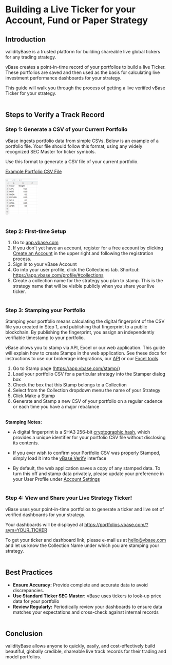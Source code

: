 # Building a Live Ticker for your Account, Fund or Paper Strategy

## Introduction

validityBase is a trusted platform for building shareable live global tickers for any trading strategy. 

vBase creates a point-in-time record of your portfolios to build a live Ticker. These portfolios are saved and then used as the basis for calculating live investment performance dashboards for your strategy. 

This guide will walk you through the process of getting a live veriifed vBase Ticker for your strategy.<br><br>


## Steps to Verify a Track Record

### Step 1: Generate a CSV of your **Current** Portfolio

vBase ingests portfolio data from simple CSVs. Below is an example of a portfolio file. Your file should follow this format, using any widely recognized SEC Master for ticker symbols.

Use this format to generate a CSV file of your current portfolio. 

[Example Portfolio CSV File](https://github.com/user-attachments/files/19322162/Example.Portfolio.CSV.csv)

<img src="image-2.png" style="width:20%; height:auto;"><br><br>


### Step 2: First-time Setup

1. Go to [app.vbase.com](https://www.vbase.com/)
2. If you don't yet have an account, register for a free account by clicking [Create an Account](https://app.vbase.com/accounts/signup/) in the upper right and following the registration process. 
3. Sign in to your vBase Account
4. Go into your user profile, click the Collections tab. Shortcut: https://app.vbase.com/profile/#collections 
5. Create a collection name for the strategy you plan to stamp. This is the strategy name that will be visible publicly when you share your live ticker. 
<br><br>


### Step 3: Stamping your Portfolio

Stamping your portfolio means calculating the digital fingerprint of the CSV file you created in Step 1,  and publishing that fingerprint to a public blockchain. By publishing the fingerprint, you assign an independently verifiable timestamp to your portfolio. 

vBase allows you to stamp via API, Excel or our web application. This guide will explain how to create Stamps in the web application. See these docs for instructions to use our brokerage integrations, our [API](../../vbase-py-samples/quickstart.md) or our [Excel tools](../../vbase-cs/workbook.md). 



1. Go to Stamp page (https://app.vbase.com/stamp/)
2. Load your portfolio CSV for a particular strategy into the Stamper dialog box
3. Check the box that this Stamp belongs to a Collection
4. Select from the Collection dropdown menu the name of your Strategy
5. Click Make a Stamp
6. Generate and Stamp a new CSV of your portfolio on a regular cadence or each time you have a major rebalance 
<br><br>

**Stamping Notes:** 

- A digital fingerprint is a SHA3 256-bit [cryptographic hash](https://csrc.nist.gov/glossary/term/cryptographic_hash_function), which provides a unique identifier for your portfolio CSV file without disclosing its contents.

- If you ever wish to confirm your Portfolio CSV was properly Stamped, simply load it into the [vBase Verify](https://app.vbase.com/verify/) interface

- By default, the web application saves a copy of any stamped data. To turn this off and stamp data privately, please update your preference in your User Profile under [Account Settings](https://app.vbase.com/profile/#account_settings)
<br><br>


### Step 4: View and Share your Live Strategy Ticker! 


vBase uses your point-in-time portfolios to generate a ticker and live set of verified dashboards for your strategy. 

Your dashboards will be displayed at https://portfolios.vbase.com/?sym=YOUR_TICKER

To get your ticker and dashboard link, please e-mail us at [hello@vbase.com](mailto:hello@vbase.com) and let us know the Collection Name under which you are stamping your strategy. 
<br><br>


## Best Practices
- **Ensure Accuracy:** Provide complete and accurate data to avoid discrepancies.
- **Use Standard Ticker SEC Master:** vBase uses tickers to look-up price data for your portfolio
- **Review Regularly:** Periodically review your dashboards to ensure data matches your expectations and cross-check against internal records
<br><br>

## Conclusion

validityBase allows anyone to quickly, easily, and cost-effectively build beautiful, globally credible, shareable live track records for their trading and model portfolios. 